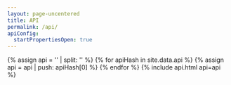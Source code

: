 ```yaml
---
layout: page-uncentered
title: API
permalink: /api/
apiConfig:
  startPropertiesOpen: true
---
```

<div class="container">
  {% assign api = '' | split: '' %}
  {% for apiHash in site.data.api %}
    {% assign api = api | push: apiHash[0] %}
  {% endfor %}
  {% include api.html api=api %}
</div>
